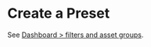 <meta name="robots" content="noindex">

# Create a Preset

See [Dashboard > filters and asset groups](spot-security/features/security-dashboard/?id=filters-and-asset-groups).
